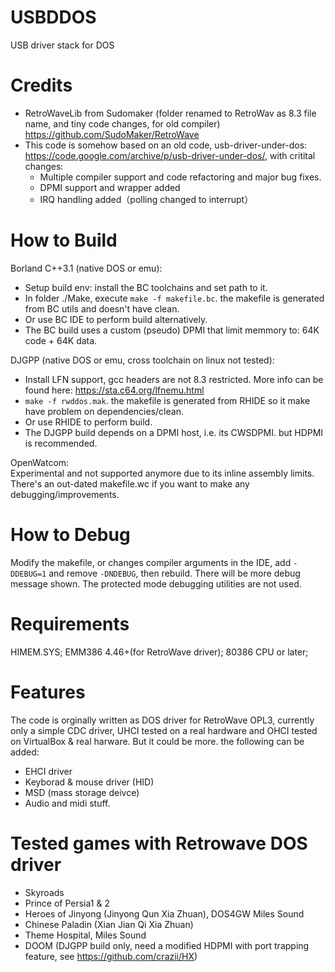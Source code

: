 # USBDDOS
USB driver stack for DOS

# Credits
* RetroWaveLib from Sudomaker (folder renamed to RetroWav as 8.3 file name, and tiny code changes, for old compiler) https://github.com/SudoMaker/RetroWave
* This code is somehow based on an old code, usb-driver-under-dos: https://code.google.com/archive/p/usb-driver-under-dos/, with critital changes:
  * Multiple compiler support and code refactoring and major bug fixes.
  * DPMI support and wrapper added
  * IRQ handling added（polling changed to interrupt）
  
# How to Build
Borland C++3.1 (native DOS or emu):
* Setup build env: install the BC toolchains and set path to it. 
* In folder ./Make, execute `make -f makefile.bc`. the makefile is generated from BC utils and doesn't have clean.
* Or use BC IDE to perform build alternatively.
* The BC build uses a custom (pseudo) DPMI that limit memmory to: 64K code + 64K data.

DJGPP (native DOS or emu, cross toolchain on linux not tested):
* Install LFN support, gcc headers are not 8.3 restricted. More info can be found here: https://sta.c64.org/lfnemu.html
* `make -f rwddos.mak`. the makefile is generated from RHIDE so it make have problem on dependencies/clean.
* Or use RHIDE to perform build.
* The DJGPP build depends on a DPMI host, i.e. its CWSDPMI. but HDPMI is recommended.

OpenWatcom:  
Experimental and not supported anymore due to its inline assembly limits. There's an out-dated makefile.wc if you want to make any debugging/improvements.  

# How to Debug
Modify the makefile, or changes compiler arguments in the IDE, add `-DDEBUG=1` and remove `-DNDEBUG`, then rebuild. There will be more debug message shown. The protected mode debugging utilities are not used.

# Requirements
HIMEM.SYS; EMM386 4.46+(for RetroWave driver); 80386 CPU or later; 

# Features
The code is orginally written as DOS driver for RetroWave OPL3, currently only a simple CDC driver, UHCI tested on a real hardware and OHCI tested on VirtualBox & real harware. But it could be more. the following can be added:
* EHCI driver
* Keyborad & mouse driver (HID)
* MSD (mass storage deivce)
* Audio and midi stuff.

# Tested games with Retrowave DOS driver
* Skyroads
* Prince of Persia1 & 2
* Heroes of Jinyong (Jinyong Qun Xia Zhuan), DOS4GW Miles Sound
* Chinese Paladin (Xian Jian Qi Xia Zhuan)
* Theme Hospital, Miles Sound
* DOOM (DJGPP build only, need a modified HDPMI with port trapping feature, see https://github.com/crazii/HX)
